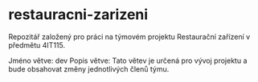 # restauracni-zarizeni
Repozitář založený pro práci na týmovém projektu Restaurační zařízení v předmětu 4IT115.

Jméno větve: dev
Popis větve: Tato větev je určená pro vývoj projektu a bude obsahovat změny jednotlivých členů týmu.
